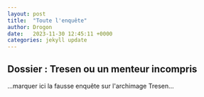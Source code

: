 ```yaml
---
layout: post
title:  "Toute l'enquête"
author: Drogon
date:   2023-11-30 12:45:11 +0000
categories: jekyll update
---
```


## Dossier : Tresen ou un menteur incompris

...marquer ici la fausse enquête sur l'archimage Tresen...